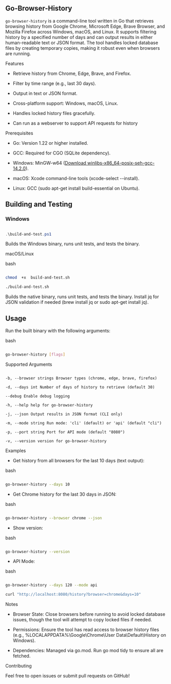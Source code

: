 
## Go-Browser-History

  
  

`go-browser-history` is a command-line tool written in Go that retrieves browsing history from Google Chrome, Microsoft Edge, Brave Browser, and Mozilla Firefox across Windows, macOS, and Linux. It supports filtering history by a specified number of days and can output results in either human-readable text or JSON format. The tool handles locked database files by creating temporary copies, making it robust even when browsers are running.

  

Features

  

- Retrieve history from Chrome, Edge, Brave, and Firefox.

- Filter by time range (e.g., last 30 days).

- Output in text or JSON format.

- Cross-platform support: Windows, macOS, Linux.

- Handles locked history files gracefully.

  

- Can run as a webserver to support API requests for history

  

Prerequisites

  

- Go: Version 1.22 or higher installed.

- GCC: Required for CGO (SQLite dependency).

- Windows: MinGW-w64 ([Download winlibs-x86_64-posix-seh-gcc-14.2.0](https://github.com/brechtsanders/winlibs_mingw/releases/download/14.2.0posix-19.1.7-12.0.0-msvcrt-r3/winlibs-x86_64-posix-seh-gcc-14.2.0-mingw-w64msvcrt-12.0.0-r3.zip)).

- macOS: Xcode command-line tools (xcode-select --install).

- Linux: GCC (sudo apt-get install build-essential on Ubuntu).

  

## Building and Testing

### Windows

```powershell

.\build-and-test.ps1

```

  

Builds the Windows binary, runs unit tests, and tests the binary.

  

macOS/Linux

  

bash

  

```bash

chmod  +x  build-and-test.sh

./build-and-test.sh

```

  

Builds the native binary, runs unit tests, and tests the binary. Install jq for JSON validation if needed (brew install jq or sudo apt-get install jq).

  
  

## Usage

  

Run the built binary with the following arguments:

  

bash

  

```bash

go-browser-history [flags]

```

  

Supported Arguments

  

```text

-b, --browser strings Browser types (chrome, edge, brave, firefox)

-d, --days int Number of days of history to retrieve (default 30)

--debug Enable debug logging

-h, --help help for go-browser-history

-j, --json Output results in JSON format (CLI only)

-m, --mode string Run mode: 'cli' (default) or 'api' (default "cli")

-p, --port string Port for API mode (default "8080")

-v, --version version for go-browser-history

```

  

Examples

  

- Get history from all browsers for the last 10 days (text output):

bash

```bash

go-browser-history --days 10

```

- Get Chrome history for the last 30 days in JSON:

bash

```bash

go-browser-history --browser chrome --json

```

- Show version:

bash

```bash

go-browser-history --version

```

  

- API Mode:

  

bash

```bash

go-browser-history --days 120 --mode api

curl "http://localhost:8080/history?browser=chrome&days=10"

```

  

Notes

  

- Browser State: Close browsers before running to avoid locked database issues, though the tool will attempt to copy locked files if needed.

- Permissions: Ensure the tool has read access to browser history files (e.g., %LOCALAPPDATA%\Google\Chrome\User Data\Default\History on Windows).

- Dependencies: Managed via go.mod. Run go mod tidy to ensure all are fetched.

  

Contributing

  

Feel free to open issues or submit pull requests on GitHub!